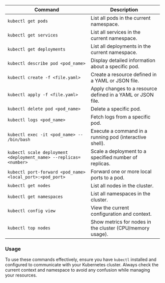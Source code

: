 | **Command**                                  | **Description**                                                   |
|----------------------------------------------|-------------------------------------------------------------------|
| `kubectl get pods`                           | List all pods in the current namespace.                          |
| `kubectl get services`                       | List all services in the current namespace.                     |
| `kubectl get deployments`                    | List all deployments in the current namespace.                  |
| `kubectl describe pod <pod_name>`           | Display detailed information about a specific pod.               |
| `kubectl create -f <file.yaml>`             | Create a resource defined in a YAML or JSON file.               |
| `kubectl apply -f <file.yaml>`              | Apply changes to a resource defined in a YAML or JSON file.     |
| `kubectl delete pod <pod_name>`             | Delete a specific pod.                                          |
| `kubectl logs <pod_name>`                   | Fetch logs from a specific pod.                                 |
| `kubectl exec -it <pod_name> -- /bin/bash`  | Execute a command in a running pod (interactive shell).         |
| `kubectl scale deployment <deployment_name> --replicas=<number>` | Scale a deployment to a specified number of replicas.           |
| `kubectl port-forward <pod_name> <local_port>:<pod_port>` | Forward one or more local ports to a pod.                     |
| `kubectl get nodes`                          | List all nodes in the cluster.                                  |
| `kubectl get namespaces`                     | List all namespaces in the cluster.                             |
| `kubectl config view`                        | View the current configuration and context.                     |
| `kubectl top nodes`                          | Show metrics for nodes in the cluster (CPU/memory usage).      |

### Usage

To use these commands effectively, ensure you have `kubectl` installed and configured to communicate with your Kubernetes cluster. Always check the current context and namespace to avoid any confusion while managing your resources.
